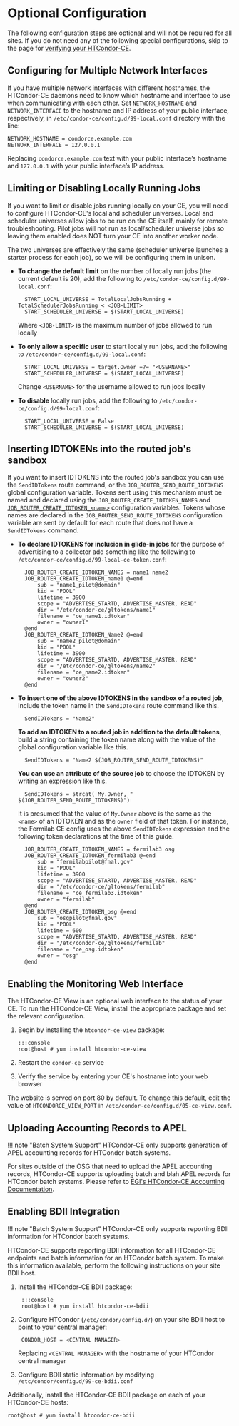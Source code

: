 Optional Configuration
======================

The following configuration steps are optional and will not be required for all sites.
If you do not need any of the following special configurations, skip to
the page for [verifying your HTCondor-CE](../operation.md).

Configuring for Multiple Network Interfaces
-------------------------------------------

If you have multiple network interfaces with different hostnames, the HTCondor-CE daemons need to know which hostname
and interface to use when communicating with each other.
Set `NETWORK_HOSTNAME` and `NETWORK_INTERFACE` to the hostname and IP address of your public interface, respectively, in
`/etc/condor-ce/config.d/99-local.conf` directory with the line:

``` file
NETWORK_HOSTNAME = condorce.example.com
NETWORK_INTERFACE = 127.0.0.1
```

Replacing `condorce.example.com` text with your public interface’s hostname and `127.0.0.1` with your public interface’s
IP address.

Limiting or Disabling Locally Running Jobs
------------------------------------------

If you want to limit or disable jobs running locally on your CE, you will need to configure HTCondor-CE's local and
scheduler universes.
Local and scheduler universes allow jobs to be run on the CE itself, mainly for remote troubleshooting.
Pilot jobs will not run as local/scheduler universe jobs so leaving them enabled does NOT turn your CE into another
worker node.

The two universes are effectively the same (scheduler universe launches a starter process for each job), so we will be
configuring them in unison.

- **To change the default limit** on the number of locally run jobs (the current default is 20), add the following to
  `/etc/condor-ce/config.d/99-local.conf`:

        START_LOCAL_UNIVERSE = TotalLocalJobsRunning + TotalSchedulerJobsRunning < <JOB-LIMIT>
        START_SCHEDULER_UNIVERSE = $(START_LOCAL_UNIVERSE)

    Where `<JOB-LIMIT>` is the maximum number of jobs allowed to run locally

- **To only allow a specific user** to start locally run jobs, add the following to
  `/etc/condor-ce/config.d/99-local.conf`:

        START_LOCAL_UNIVERSE = target.Owner =?= "<USERNAME>"
        START_SCHEDULER_UNIVERSE = $(START_LOCAL_UNIVERSE)

   Change `<USERNAME>` for the username allowed to run jobs locally

- **To disable** locally run jobs, add the following to `/etc/condor-ce/config.d/99-local.conf`:

        START_LOCAL_UNIVERSE = False
        START_SCHEDULER_UNIVERSE = $(START_LOCAL_UNIVERSE)

Inserting IDTOKENs into the routed job's sandbox
------------------------------------------

If you want to insert IDTOKENS into the routed job's sandbox you can use the `SendIDTokens` route command, or
the `JOB_ROUTER_SEND_ROUTE_IDTOKENS` global configuration variable. Tokens
sent using this mechanism must be named and declared using the `JOB_ROUTER_CREATE_IDTOKEN_NAMES`
and [`JOB_ROUTER_CREATE_IDTOKEN_<name>`](https://htcondor.readthedocs.io/en/latest/admin-manual/configuration-macros.html#JOB_ROUTER_CREATE_IDTOKEN_%3CNAME%3E) configuration variables.  Tokens whose names are declared in
the `JOB_ROUTER_SEND_ROUTE_IDTOKENS` configuration variable are sent by default for each route that does
not have a `SendIDTokens` command.

- **To declare IDTOKENS for inclusion in glide-in jobs** for the purpose of advertising to a collector
  add something like the following to `/etc/condor-ce/config.d/99-local-ce-token.conf`:

        JOB_ROUTER_CREATE_IDTOKEN_NAMES = name1 name2
        JOB_ROUTER_CREATE_IDTOKEN_name1 @=end
            sub = "name1_pilot@domain"
            kid = "POOL"
            lifetime = 3900
            scope = "ADVERTISE_STARTD, ADVERTISE_MASTER, READ"
            dir = "/etc/condor-ce/gltokens/name1"
            filename = "ce_name1.idtoken"
            owner = "owner1"
        @end
        JOB_ROUTER_CREATE_IDTOKEN_Name2 @=end
            sub = "name2_pilot@domain"
            kid = "POOL"
            lifetime = 3900
            scope = "ADVERTISE_STARTD, ADVERTISE_MASTER, READ"
            dir = "/etc/condor-ce/gltokens/name2"
            filename = "ce_name2.idtoken"
            owner = "owner2"
        @end

- **To insert one of the above IDTOKENS in the sandbox of a routed job**, include the token name in the `SendIDTokens` route
   command like this.

        SendIDTokens = "Name2"

  **To add an IDTOKEN to a routed job in addition to the default tokens**, build a string containing the token name
   along with the value of the global configuration variable like this.

        SendIDTokens = "Name2 $(JOB_ROUTER_SEND_ROUTE_IDTOKENS)"

  **You can use an attribute of the source job** to choose the IDTOKEN by writing an expression like this.

        SendIDTokens = strcat( My.Owner, " $(JOB_ROUTER_SEND_ROUTE_IDTOKENS)")

  It is presumed that the value of `My.Owner` above is the same as the `<name>` of an IDTOKEN and as the `owner` field
  of that token.  For instance, the Fermilab CE config uses the above `SendIDTokens` expression and
  the following token declarations at the time of this guide.

        JOB_ROUTER_CREATE_IDTOKEN_NAMES = fermilab3 osg
        JOB_ROUTER_CREATE_IDTOKEN_fermilab3 @=end
            sub = "fermilabpilot@fnal.gov"
            kid = "POOL"
            lifetime = 3900
            scope = "ADVERTISE_STARTD, ADVERTISE_MASTER, READ"
            dir = "/etc/condor-ce/gltokens/fermilab"
            filename = "ce_fermilab3.idtoken"
            owner = "fermilab"
        @end
        JOB_ROUTER_CREATE_IDTOKEN_osg @=end
            sub = "osgpilot@fnal.gov"
            kid = "POOL"
            lifetime = 600
            scope = "ADVERTISE_STARTD, ADVERTISE_MASTER, READ"
            dir = "/etc/condor-ce/gltokens/fermilab"
            filename = "ce_osg.idtoken"
            owner = "osg"
        @end


Enabling the Monitoring Web Interface
-------------------------------------

The HTCondor-CE View is an optional web interface to the status of your CE.
To run the HTCondor-CE View, install the appropriate package and set the relevant configuration.

1.  Begin by installing the `htcondor-ce-view` package:

        :::console
        root@host # yum install htcondor-ce-view

1.  Restart the `condor-ce` service

1.  Verify the service by entering your CE's hostname into your web browser

The website is served on port 80 by default.
To change this default, edit the value of `HTCONDORCE_VIEW_PORT` in `/etc/condor-ce/config.d/05-ce-view.conf`.

Uploading Accounting Records to APEL
------------------------------------

!!! note "Batch System Support"
    HTCondor-CE only supports generation of APEL accounting records for HTCondor batch systems.

For sites outside of the OSG that need to upload the APEL accounting records, HTCondor-CE supports uploading batch and
blah APEL records for HTCondor batch systems.
Please refer to [EGI's HTCondor-CE Accounting Documentation](https://docs.egi.eu/providers/high-throughput-compute/htcondor-ce-accounting/).

Enabling BDII Integration
-------------------------

!!! note "Batch System Support"
    HTCondor-CE only supports reporting BDII information for HTCondor batch systems.

HTCondor-CE supports reporting BDII information for all HTCondor-CE endpoints and batch information for an HTCondor
batch system.
To make this information available, perform the following instructions on your site BDII host.

1. Install the HTCondor-CE BDII package:

        :::console
        root@host # yum install htcondor-ce-bdii

1. Configure HTCondor (`/etc/condor/config.d/`) on your site BDII host to point to your central manager:

        CONDOR_HOST = <CENTRAL MANAGER>

    Replacing `<CENTRAL MANAGER>` with the hostname of your HTCondor central manager

1. Configure BDII static information by modifying `/etc/condor/config.d/99-ce-bdii.conf`

Additionally, install the HTCondor-CE BDII package on each of your HTCondor-CE hosts:

```
root@host # yum install htcondor-ce-bdii
```
